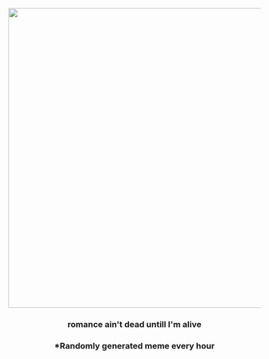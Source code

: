<p align="center">
        <img src="https://i.redd.it/7ho7lc4l6z091.gif" width="600" height="600">
        </p>
        <h3 align="center">romance ain't dead untill I'm alive</h3>
        <h3 align="center">*Randomly generated meme every hour</h3>
    